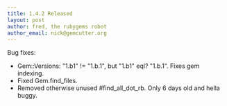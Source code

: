 ```yaml
---
title: 1.4.2 Released
layout: post
author: fred, the rubygems robot
author_email: nick@gemcutter.org
---
```


Bug fixes:

* Gem::Versions: "1.b1" != "1.b.1", but "1.b1" eql? "1.b.1". Fixes gem indexing.
* Fixed Gem.find_files.
* Removed otherwise unused #find_all_dot_rb. Only 6 days old and hella buggy.
